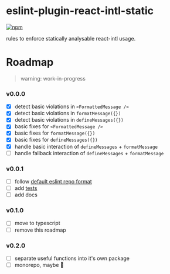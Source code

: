 # eslint-plugin-react-intl-static
[![npm](https://img.shields.io/npm/v/eslint-plugin-react-intl-static)](https://www.npmjs.com/package/eslint-plugin-react-intl-static)

rules to enforce statically analysable react-intl usage.

# Roadmap
> warning: work-in-progress

### v0.0.0
- [x] detect basic violations in `<FormattedMessage />`
- [x] detect basic violations in `formatMessage({})`
- [x] detect basic violations in `defineMessages({})`
- [x] basic fixes for `<FormattedMessage />`
- [x] basic fixes for `formatMessage({})`
- [x] basic fixes for `defineMessages({})`
- [x] handle basic interaction of `defineMessages` + `formatMessage`
- [ ] handle fallback interaction of `defineMessages` + `formatMessage`

### v0.0.1
- [ ] follow [default eslint repo format](https://github.com/eslint/generator-eslint)
- [ ] add [tests](https://eslint.org/docs/developer-guide/nodejs-api#ruletester)
- [ ] add docs

### v0.1.0
- [ ] move to typescript
- [ ] remove this roadmap

### v0.2.0
- [ ] separate useful functions into it's own package
- [ ] monorepo, maybe :thinking:
